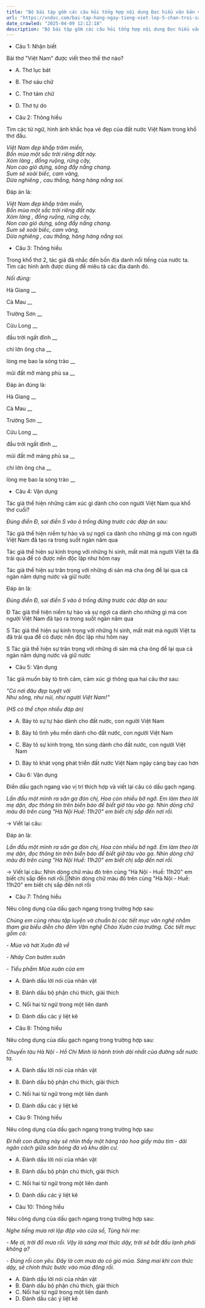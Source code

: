 ```yaml
---
title: "Bộ bài tập gồm các câu hỏi tổng hợp nội dung Đọc hiểu văn bản và Luyện từ và câu được học ở Tuần 26 trong chương trình Tiếng Việt lớp 5 Tập 2 Chân trời sáng tạo."
url: "https://vndoc.com/bai-tap-hang-ngay-tieng-viet-lop-5-chan-troi-sang-tao-tuan-26-thu-2-333700"
date_crawled: "2025-04-09 12:12:18"
description: "Bộ bài tập gồm các câu hỏi tổng hợp nội dung Đọc hiểu văn bản và Luyện từ và câu được học ở Tuần 26 trong chương trình Tiếng Việt lớp 5 Tập 2 Chân trời sáng tạo."
---
```


* Câu 1:  Nhận biết

Bài thơ "Việt Nam" được viết theo thể thơ nào?

  * A. Thơ lục bát 
  * B. Thơ sáu chữ 
  * C. Thơ tám chữ 
  * D. Thơ tự do 



* Câu 2:  Thông hiểu

Tìm các từ ngữ, hình ảnh khắc họa vẻ đẹp của đất nước Việt Nam trong khổ thơ đầu.

_Việt Nam đẹp khắp trăm miền,_  
_Bốn mùa một sắc trời riêng đất này._  
_Xóm làng , đồng ruộng, rừng cây,_  
_Non cao gió dựng, sông đầy nắng chang._  
_Sum sê xoài biếc, cam vàng,_  
_Dừa nghiêng , cau thẳng, hàng hàng nắng soi._

Đáp án là:

_Việt Nam đẹp khắp trăm miền,_  
_Bốn mùa một sắc trời riêng đất này._  
_Xóm làng , đồng ruộng, rừng cây,_  
_Non cao gió dựng, sông đầy nắng chang._  
_Sum sê xoài biếc, cam vàng,_  
_Dừa nghiêng , cau thẳng, hàng hàng nắng soi._

* Câu 3:  Thông hiểu

Trong khổ thơ 2, tác giả đã nhắc đến bốn địa danh nổi tiếng của nước ta. Tìm các hình ảnh được dùng để miêu tả các địa danh đó.

_Nối đúng:_

Hà Giang  __

Cà Mau __

Trường Sơn __

Cửu Long __

đầu trời ngất đỉnh __

chí lớn ông cha __

lòng mẹ bao la sóng trào __

mũi đất mỡ màng phù sa __

Đáp án đúng là:

Hà Giang __

Cà Mau __

Trường Sơn __

Cửu Long __

đầu trời ngất đỉnh __

mũi đất mỡ màng phù sa __

chí lớn ông cha __

lòng mẹ bao la sóng trào __

* Câu 4: Vận dụng

Tác giả thể hiện những cảm xúc gì dành cho con người Việt Nam qua khổ thơ cuối?

_Đúng điền Đ, sai điền S vào ô trống đứng trước các đáp án sau:_

Tác giả thể hiện niềm tự hào và sự ngợi ca dành cho những gì mà con người Việt Nam đã tạo ra trong suốt ngàn năm qua

Tác giả thể hiện sự kính trọng với những hi sinh, mất mát mà người Việt ta đã trải qua để có được nền độc lập như hôm nay

Tác giả thể hiện sự trân trọng với những di sản mà cha ông để lại qua cả ngàn năm dựng nước và giữ nước

Đáp án là:

_Đúng điền Đ, sai điền S vào ô trống đứng trước các đáp án sau:_

Đ Tác giả thể hiện niềm tự hào và sự ngợi ca dành cho những gì mà con người Việt Nam đã tạo ra trong suốt ngàn năm qua

S Tác giả thể hiện sự kính trọng với những hi sinh, mất mát mà người Việt ta đã trải qua để có được nền độc lập như hôm nay

S Tác giả thể hiện sự trân trọng với những di sản mà cha ông để lại qua cả ngàn năm dựng nước và giữ nước

* Câu 5:  Vận dụng

Tác giả muốn bày tỏ tình cảm, cảm xúc gì thông qua hai câu thơ sau:

_"Có nơi đâu đẹp tuyệt vời_  
 _Như sông, như núi, như người Việt Nam!"_

_(HS có thể chọn nhiều đáp án)_

  * A. Bày tỏ sự tự hào dành cho đất nước, con người Việt Nam 
  * B. Bày tỏ tình yêu mến dành cho đất nước, con người Việt Nam 
  * C. Bày tỏ sự kính trọng, tôn sùng dành cho đất nước, con người Việt Nam 
  * D. Bày tỏ khát vọng phát triển đất nước Việt Nam ngày càng bay cao hơn 



* Câu 6:  Vận dụng

Điền dấu gạch ngang vào vị trí thích hợp và viết lại câu có dấu gạch ngang.

_Lần đầu một mình ra sân ga đón chị, Hoa còn nhiều bỡ ngỡ. Em làm theo lời mẹ dặn, đọc thông tin trên biển báo để biết giờ tàu vào ga. Nhìn dòng chữ màu đỏ trên cùng "Hà Nội Huế: 11h20" em biết chị sắp đến nơi rồi._

→ Viết lại câu: 

Đáp án là:

_Lần đầu một mình ra sân ga đón chị, Hoa còn nhiều bỡ ngỡ. Em làm theo lời mẹ dặn, đọc thông tin trên biển báo để biết giờ tàu vào ga. Nhìn dòng chữ màu đỏ trên cùng "Hà Nội Huế: 11h20" em biết chị sắp đến nơi rồi._

→ Viết lại câu: Nhìn dòng chữ màu đỏ trên cùng "Hà Nội - Huế: 11h20" em biết chị sắp đến nơi rồi.||Nhìn dòng chữ màu đỏ trên cùng "Hà Nội - Huế: 11h20" em biết chị sắp đến nơi rồi

* Câu 7:  Thông hiểu

Nêu công dụng của dấu gạch ngang trong trường hợp sau:

_Chúng em cùng nhau tập luyện và chuẩn bị các tiết mục văn nghệ nhằm tham gia biểu diễn cho đêm Văn nghệ Chào Xuân của trường. Các tiết mục gồm có:_

_\- Múa và hát Xuân đã về_

 _\- Nhảy Con bướm xuân_

 _\- Tiểu phẩm Mùa xuân của em_

  * A. Đánh dấu lời nói của nhân vật 
  * B. Đánh dấu bộ phận chú thích, giải thích 
  * C. Nối hai từ ngữ trong một liên danh 
  * D. Đánh dấu các ý liệt kê 



* Câu 8:  Thông hiểu

Nêu công dụng của dấu gạch ngang trong trường hợp sau:

_Chuyến tàu Hà Nội - Hồ Chí Minh là hành trình dài nhất của đường sắt nước ta._

  * A. Đánh dấu lời nói của nhân vật 
  * B. Đánh dấu bộ phận chú thích, giải thích 
  * C. Nối hai từ ngữ trong một liên danh 
  * D. Đánh dấu các ý liệt kê 



* Câu 9:  Thông hiểu

Nêu công dụng của dấu gạch ngang trong trường hợp sau:

_Đi hết con đường này sẽ nhìn thấy một hàng rào hoa giấy màu tím - dải ngăn cách giữa sân bóng đá và khu dân cư._

  * A. Đánh dấu lời nói của nhân vật 
  * B. Đánh dấu bộ phận chú thích, giải thích 
  * C. Nối hai từ ngữ trong một liên danh 
  * D. Đánh dấu các ý liệt kê 



* Câu 10:  Thông hiểu

Nêu công dụng của dấu gạch ngang trong trường hợp sau:

_Nghe tiếng mưa rơi lộp độp vào cửa sổ, Tùng hỏi mẹ:_

_\- Mẹ ơi, trời đổ mưa rồi. Vậy là sáng mai thức dậy, trời sẽ bắt đầu lạnh phải không ạ?_

_\- Đúng rồi con yêu. Đây là cơn mưa do có gió mùa. Sáng mai khi con thức dậy, sẽ chính thức bước vào mùa đông rồi._

  * A. Đánh dấu lời nói của nhân vật 
  * B. Đánh dấu bộ phận chú thích, giải thích 
  * C. Nối hai từ ngữ trong một liên danh 
  * D. Đánh dấu các ý liệt kê 


